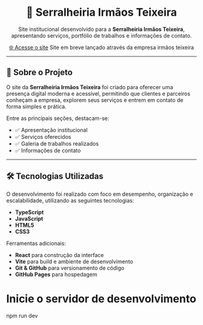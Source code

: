 <h1 align="center">🔧 Serralheiria Irmãos Teixeira</h1>

<p align="center">
  Site institucional desenvolvido para a <b>Serralheiria Irmãos Teixeira</b>, apresentando serviços, portfólio de trabalhos e informações de contato.
</p>

<p align="center">
  <a href="https://rayanneernandez.github.io/serralheiriairmaosteixeira/">🌐 Acesse o site</a>
  Site em breve lançado através da empresa irmãos teixeira
</p>

---

## 📖 Sobre o Projeto

O site da **Serralheiria Irmãos Teixeira** foi criado para oferecer uma presença digital moderna e acessível, permitindo que clientes e parceiros conheçam a empresa, explorem seus serviços e entrem em contato de forma simples e prática.  

Entre as principais seções, destacam-se:
- ✅ Apresentação institucional  
- ✅ Serviços oferecidos  
- ✅ Galeria de trabalhos realizados  
- ✅ Informações de contato  

---

## 🛠 Tecnologias Utilizadas

O desenvolvimento foi realizado com foco em desempenho, organização e escalabilidade, utilizando as seguintes tecnologias:

- **TypeScript** 
- **JavaScript**
- **HTML5** 
- **CSS3** 

Ferramentas adicionais:
- **React** para construção da interface  
- **Vite** para build e ambiente de desenvolvimento  
- **Git & GitHub** para versionamento de código  
- **GitHub Pages** para hospedagem  






# Inicie o servidor de desenvolvimento
npm run dev
